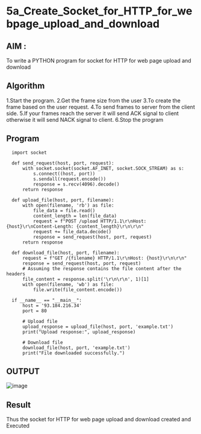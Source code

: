 # 5a_Create_Socket_for_HTTP_for_webpage_upload_and_download
## AIM :
To write a PYTHON program for socket for HTTP for web page upload and download
## Algorithm

1.Start the program.
2.Get the frame size from the user
3.To create the frame based on the user request.
4.To send frames to server from the client side.
5.If your frames reach the server it will send ACK signal to client otherwise it will send NACK signal to client.
6.Stop the program

## Program 

      import socket
      
      def send_request(host, port, request):
          with socket.socket(socket.AF_INET, socket.SOCK_STREAM) as s:
              s.connect((host, port))
              s.sendall(request.encode())
              response = s.recv(4096).decode()
          return response
      
      def upload_file(host, port, filename):
          with open(filename, 'rb') as file:
              file_data = file.read()
              content_length = len(file_data)
              request = f"POST /upload HTTP/1.1\r\nHost: {host}\r\nContent-Length: {content_length}\r\n\r\n"
              request += file_data.decode()
              response = send_request(host, port, request)
          return response

      def download_file(host, port, filename):
          request = f"GET /{filename} HTTP/1.1\r\nHost: {host}\r\n\r\n"
          response = send_request(host, port, request)
          # Assuming the response contains the file content after the headers
          file_content = response.split('\r\n\r\n', 1)[1]
          with open(filename, 'wb') as file:
              file.write(file_content.encode())
      
      if __name__ == "__main__":
          host = '93.184.216.34'
          port = 80

          # Upload file
          upload_response = upload_file(host, port, 'example.txt')
          print("Upload response:", upload_response)
      
          # Download file
          download_file(host, port, 'example.txt')
          print("File downloaded successfully.")


    
## OUTPUT


![image](https://github.com/user-attachments/assets/f5088da0-a632-4280-ae15-af36c76fe78b)



## Result
Thus the socket for HTTP for web page upload and download created and Executed
